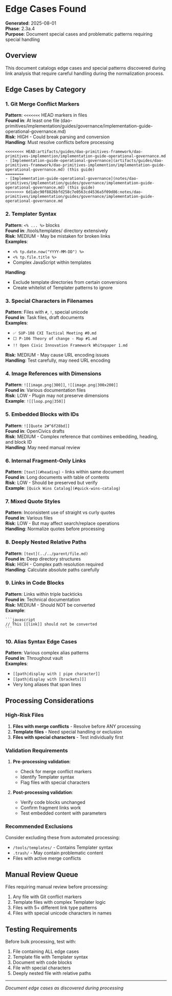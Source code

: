 # Edge Cases Found

**Generated**: 2025-08-01  
**Phase**: 2.3a.4  
**Purpose**: Document special cases and problematic patterns requiring special handling

## Overview

This document catalogs edge cases and special patterns discovered during link analysis that require careful handling during the normalization process.

## Edge Cases by Category

### 1. Git Merge Conflict Markers

**Pattern**: `<<<<<<<` HEAD markers in files  
**Found in**: At least one file (dao-primitives/implementation/guides/governance/implementation-guide-operational-governance.md)  
**Risk**: HIGH - Could break parsing and conversion  
**Handling**: Must resolve conflicts before processing

```
<<<<<<<< HEAD:artifacts/guides/dao-primitives-framework/dao-primitives-implemention/implementation-guide-operational-governance.md
- [Implementation-guide-operational-governance](artifacts/guides/dao-primitives-framework/dao-primitives-implemention/implementation-guide-operational-governance.md) (this guide)
========
- [Implementation-guide-operational-governance](notes/dao-primitives/implementation/guides/governance/implementation-guide-operational-governance.md) (this guide)
>>>>>>>> 6d1abc90f8826bfd258c7e0563cd4536a5f09d86:notes/dao-primitives/implementation/guides/governance/implementation-guide-operational-governance.md
```

### 2. Templater Syntax

**Pattern**: `<% ... %>` blocks  
**Found in**: /tools/templates/ directory extensively  
**Risk**: MEDIUM - May be mistaken for broken links  
**Examples**:
- `<% tp.date.now("YYYY-MM-DD") %>`
- `<% tp.file.title %>`
- Complex JavaScript within templates

**Handling**: 
- Exclude template directories from certain conversions
- Create whitelist of Templater patterns to ignore

### 3. Special Characters in Filenames

**Pattern**: Files with `#`, `!`, special unicode  
**Found in**: Task files, draft documents  
**Examples**:
- `✅ SUP-108 CXI Tactical Meeting #0.md`
- `⬜️ P-106 Theory of change - Map #1.md`
- `!! Open Civic Innovation Framework Whitepaper 1.md`

**Risk**: MEDIUM - May cause URL encoding issues  
**Handling**: Test carefully, may need URL encoding

### 4. Image References with Dimensions

**Pattern**: `![[image.png|300]]`, `![[image.png|300x200]]`  
**Found in**: Various documentation files  
**Risk**: LOW - Plugin may not preserve dimensions  
**Example**: `![[loop.png|350]]`

### 5. Embedded Blocks with IDs

**Pattern**: `![[Quote 2#^6f28bd]]`  
**Found in**: OpenCivics drafts  
**Risk**: MEDIUM - Complex reference that combines embedding, heading, and block ID  
**Handling**: May need manual review

### 6. Internal Fragment-Only Links

**Pattern**: `[text](#heading)` - links within same document  
**Found in**: Long documents with table of contents  
**Risk**: LOW - Should be preserved but verify  
**Example**: `[Quick Wins Catalog](#quick-wins-catalog)`

### 7. Mixed Quote Styles

**Pattern**: Inconsistent use of straight vs curly quotes  
**Found in**: Various files  
**Risk**: LOW - But may affect search/replace operations  
**Handling**: Normalize quotes before processing

### 8. Deeply Nested Relative Paths

**Pattern**: `[text](../../parent/file.md)`  
**Found in**: Deep directory structures  
**Risk**: HIGH - Complex path resolution required  
**Handling**: Calculate absolute paths carefully

### 9. Links in Code Blocks

**Pattern**: Links within triple backticks  
**Found in**: Technical documentation  
**Risk**: MEDIUM - Should NOT be converted  
**Example**:
````
```javascript
// This [[link]] should not be converted
```
````

### 10. Alias Syntax Edge Cases

**Pattern**: Various complex alias patterns  
**Found in**: Throughout vault  
**Examples**:
- `[[path|display with | pipe character]]`
- `[[path|display with [brackets]]]`
- Very long aliases that span lines

## Processing Considerations

### High-Risk Files

1. **Files with merge conflicts** - Resolve before ANY processing
2. **Template files** - Need special handling or exclusion
3. **Files with special characters** - Test individually first

### Validation Requirements

1. **Pre-processing validation**:
   - Check for merge conflict markers
   - Identify Templater syntax
   - Flag files with special characters

2. **Post-processing validation**:
   - Verify code blocks unchanged
   - Confirm fragment links work
   - Test embedded content with parameters

### Recommended Exclusions

Consider excluding these from automated processing:
- `/tools/templates/` - Contains Templater syntax
- `.trash/` - May contain problematic content
- Files with active merge conflicts

## Manual Review Queue

Files requiring manual review before processing:
1. Any file with Git conflict markers
2. Template files with complex Templater logic
3. Files with 5+ different link type patterns
4. Files with special unicode characters in names

## Testing Requirements

Before bulk processing, test with:
1. File containing ALL edge cases
2. Template file with Templater syntax
3. Document with code blocks
4. File with special characters
5. Deeply nested file with relative paths

---

*Document edge cases as discovered during processing*